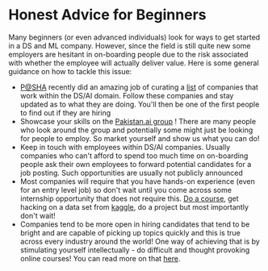 # Honest Advice for Beginners
Many beginners (or even advanced individuals) look for ways to get started in a DS and ML company. However, since the field is still quite new some employers are hesitant in on-boarding people due to the risk associated with whether the employee will actually deliver value. Here is some general guidance on how to tackle this issue:
- [P@SHA](https://www.facebook.com/pakict/) recently did an amazing job of curating a [list](https://www.facebook.com/pakict/posts/1939315892775577) of companies that work within the DS/AI domain. Follow these companies and stay updated as to what they are doing. You'll then be one of the first people to find out if they are hiring 
- Showcase your skills on the [Pakistan.ai group](https://www.facebook.com/groups/1045006612234229) ! There are many people who look around the group and potentially some might just be looking for people to employ. So market yourself and show us what you can do!
- Keep in touch with employees within DS/AI companies. Usually companies who can't afford to spend too much time on on-boarding people ask their own employees to forward potential candidates for a job posting. Such opportunities are usually not publicly announced
- Most companies will require that you have hands-on experience (even for an entry level job) so don't wait until you come across some internship opportunity that does not require this. [Do a course](/README.md), get hacking on a data set from [kaggle](/terms?token=B6d_w3QOpTMmnAKQN3OnwGDBPiWZoYfK8P6eePa5TGJUyxE_H8CDiSC3VWMZeX4yPpxRuO43oB6fFrZk6FTr1rCx1HSCZCVzyHmJ2ymx_Tia8GeO6XeVzAUbWZqciRovNglYEs42oTlYKBZv4hgDubszq201), do a project but most importantly don't wait!
- Companies tend to be more open in hiring candidates that tend to be bright and are capable of picking up topics quickly and this is true across every industry around the world! One way of achieving that is by stimulating yourself intellectually - do difficult and thought provoking online courses! You can read more on that [here](/mathematical_rigor.md). 
